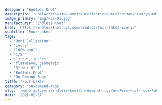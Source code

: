 ```yaml
---
designer: 'Endless Knot'
description: 'Collection%3A%20Omni%20Collection%0AColor%3A%20Ivory%0AMaterial%3A%20100%25%20WoolPile%3A%201/8%22Width%3A%2013%272%22%2C%2016%274%22Style%3A%20Flatweave%2C%20GeometricPattern%20Repeat%3A%208%22%20W%20x%208%22%20L'
image_primary: 'img/FLK-01.jpg'
manufacturer: 'Endless Knot'
href: 'https://endlessknotrugs.com/product/four-lakes-ivory/'
subtitle: 'Four-Lakes'
tags:
  - 'Omni Collection'
  - 'ivory'
  - '100% wool'
  - '1/8"'
  - '13''2", 16''4"'
  - 'flatweave, geometric'
  - '8" w x 8" l'
  - 'Endless Knot'
  - 'On Demand Rugs'
title: 'Four-Lakes'
category: 'on-demand-rugs'
slug: '/manufacturers/endless-knot/on-demand-rugs/endless-knot-four-lakes'
date: '2021-02-17'
---
```

